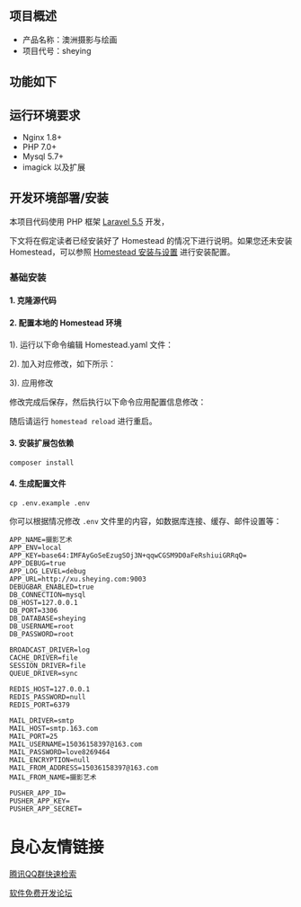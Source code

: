 
## 项目概述

* 产品名称：澳洲摄影与绘画
* 项目代号：sheying





## 功能如下


## 运行环境要求

- Nginx 1.8+
- PHP 7.0+
- Mysql 5.7+
- imagick 以及扩展


## 开发环境部署/安装

本项目代码使用 PHP 框架 [Laravel 5.5](https://d.laravel-china.org/docs/5.5/) 开发，

下文将在假定读者已经安装好了 Homestead 的情况下进行说明。如果您还未安装 Homestead，可以参照 [Homestead 安装与设置](https://laravel-china.org/docs/5.5/homestead#installation-and-setup) 进行安装配置。

### 基础安装

#### 1. 克隆源代码



#### 2. 配置本地的 Homestead 环境

1). 运行以下命令编辑 Homestead.yaml 文件：



2). 加入对应修改，如下所示：



3). 应用修改

修改完成后保存，然后执行以下命令应用配置信息修改：



随后请运行 `homestead reload` 进行重启。

#### 3. 安装扩展包依赖

	composer install

#### 4. 生成配置文件

```
cp .env.example .env
```

你可以根据情况修改 `.env` 文件里的内容，如数据库连接、缓存、邮件设置等：

```
APP_NAME=摄影艺术
APP_ENV=local
APP_KEY=base64:IMFAyGoSeEzugSOj3N+qqwCGSM9D0aFeRshiuiGRRqQ=
APP_DEBUG=true
APP_LOG_LEVEL=debug
APP_URL=http://xu.sheying.com:9003
DEBUGBAR_ENABLED=true
DB_CONNECTION=mysql
DB_HOST=127.0.0.1
DB_PORT=3306
DB_DATABASE=sheying
DB_USERNAME=root
DB_PASSWORD=root

BROADCAST_DRIVER=log
CACHE_DRIVER=file
SESSION_DRIVER=file
QUEUE_DRIVER=sync

REDIS_HOST=127.0.0.1
REDIS_PASSWORD=null
REDIS_PORT=6379

MAIL_DRIVER=smtp
MAIL_HOST=smtp.163.com
MAIL_PORT=25
MAIL_USERNAME=15036158397@163.com
MAIL_PASSWORD=love8269464
MAIL_ENCRYPTION=null
MAIL_FROM_ADDRESS=15036158397@163.com
MAIL_FROM_NAME=摄影艺术

PUSHER_APP_ID=
PUSHER_APP_KEY=
PUSHER_APP_SECRET=

```


 # 良心友情链接

[腾讯QQ群快速检索](http://u.720life.cn/s/8cf73f7c)

[软件免费开发论坛](http://u.720life.cn/s/bbb01dc0)